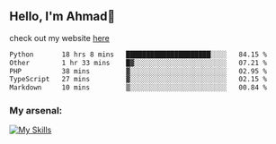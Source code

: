 
## Hello, I'm Ahmad👋

check out my website [here](https://ahmadalwi.com/)

<!--START_SECTION:waka-->

```txt
Python       18 hrs 8 mins   █████████████████████░░░░   84.15 %
Other        1 hr 33 mins    █▓░░░░░░░░░░░░░░░░░░░░░░░   07.21 %
PHP          38 mins         ▓░░░░░░░░░░░░░░░░░░░░░░░░   02.95 %
TypeScript   27 mins         ▓░░░░░░░░░░░░░░░░░░░░░░░░   02.15 %
Markdown     10 mins         ▒░░░░░░░░░░░░░░░░░░░░░░░░   00.84 %
```

<!--END_SECTION:waka-->

### My arsenal:

[![My Skills](https://skillicons.dev/icons?i=js,ts,py,go,react,nextjs,svelte,nodejs,django,tailwind,html,css,sass,firebase,mongodb,postgres,mysql,redis,git,github,docker,vscode,figma,godot)](https://skillicons.dev)
